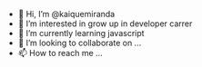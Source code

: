 - 👋 Hi, I’m @kaiquemiranda
- 👀 I’m interested in grow up in developer carrer
- 🌱 I’m currently learning javascript
- 💞️ I’m looking to collaborate on ...
- 📫 How to reach me ...

<!---
kaiquemiranda/kaiquemiranda is a ✨ special ✨ repository because its `README.md` (this file) appears on your GitHub profile.
You can click the Preview link to take a look at your changes.
--->
